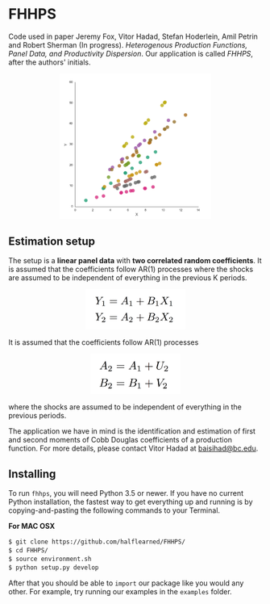 # FHHPS

Code used in paper Jeremy Fox, Vitor Hadad, Stefan Hoderlein, Amil Petrin and Robert Sherman (In progress). *Heterogenous Production Functions, Panel Data, and Productivity Dispersion*. Our application is called <i>FHHPS</i>, after the authors' initials.

<center>
<img src="figs/scatter.png" width=300>
</center>

## Estimation setup

The setup is a **linear panel data** with **two correlated random coefficients**. It is assumed that the coefficients follow AR(1) processes where the shocks are assumed to be independent of everything in the previous K periods.

<center>
<img src="figs/fmla1.png" height = 80>
</center>

It is assumed that the coefficients follow AR(1) processes

<center>
<img src="figs/fmla2.png" height = 80>
</center>

where the shocks are assumed to be independent of everything in the previous periods.

The application we have in mind is the identification and estimation of first and second moments of Cobb Douglas coefficients of a production function. For more details, please contact Vitor Hadad at baisihad@bc.edu.

## Installing

To run `fhhps`, you will need Python 3.5 or newer. If you have no current Python installation, the fastest way to get everything up and running is by copying-and-pasting the following commands to your Terminal.

**For MAC OSX**

```bash
$ git clone https://github.com/halflearned/FHHPS/
$ cd FHHPS/
$ source environment.sh
$ python setup.py develop
```

After that you should be able to `import` our package like you would any other. For example, try running our examples in the `examples` folder.
